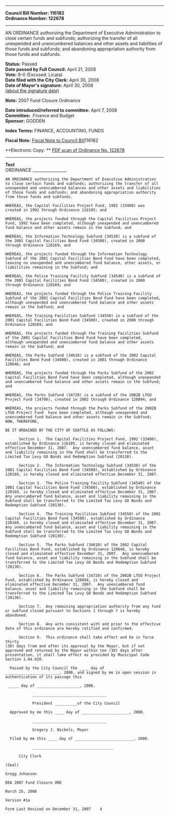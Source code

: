 * * * * *  
  
**Council Bill Number: [](#h0)[](#h2)116182**   
**Ordinance Number: 122678**  
  
* * * * *  
  
AN ORDINANCE authorizing the Department of Executive Administration to close certain funds and subfunds; authorizing the transfer of all unexpended and unencumbered balances and other assets and liabilities of those funds and subfunds; and abandoning appropriation authority from those funds and subfunds.  
  
**Status:** Passed   
**Date passed by Full Council:** April 21, 2008   
**Vote:** 8-0 (Excused: Licata)   
**Date filed with the City Clerk:** April 30, 2008   
**Date of Mayor's signature:** April 30, 2008   
[(about the signature date)](/~public/approvaldate.htm)   
  
**Note:** 2007 Fund Closure Ordinance  
  
  
**Date introduced/referred to committee:** April 7, 2008   
**Committee:** .Finance and Budget   
**Sponsor:** GODDEN   
  
**Index Terms:** FINANCE, ACCOUNTING, FUNDS  
  
**Fiscal Note:** [Fiscal Note to Council Bill](http://clerk.seattle.gov/~public/fnote/116182.htm)[](#h1)[](#h3)116182  
  
**Electronic Copy: ** [PDF scan of Ordinance No. 122678](/~archives/Ordinances/Ord_122678.pdf)  
  
* * * * *  
  
**Text**  
    ORDINANCE _________________  
  
    AN ORDINANCE authorizing the Department of Executive Administration  
    to close certain funds and subfunds; authorizing the transfer of all  
    unexpended and unencumbered balances and other assets and liabilities  
    of those funds and subfunds; and abandoning appropriation authority  
    from those funds and subfunds.  
  
    WHEREAS, the Capital Facilities Project Fund, 1992 (33400) was  
    created in 1992 through Ordinance 116105; and  
  
    WHEREAS, the projects funded through the Capital Facilities Project  
    Fund, 1992 have been completed, although unexpended and unencumbered  
    fund balance and other assets remain in the Subfund; and  
  
    WHEREAS, the Information Technology Subfund (34530) is a subfund of  
    the 2001 Capital Facilities Bond Fund (34500), created in 2000  
    through Ordinance 120169; and  
  
    WHEREAS, the projects funded through the Information Technology  
    Subfund of the 2001 Capital Facilities Bond Fund have been completed,  
    leaving no unexpended and unencumbered fund balance, other assets, or  
    liabilities remaining in the Subfund; and  
  
    WHEREAS, the Police Training Facility Subfund (34540) is a subfund of  
    the 2001 Capital Facilities Bond Fund (34500), created in 2000  
    through Ordinance 120169; and  
  
    WHEREAS, the projects funded through the Police Training Facility  
    Subfund of the 2001 Capital Facilities Bond Fund have been completed,  
    although unexpended and unencumbered fund balance and other assets  
    remain in the Subfund; and  
  
    WHEREAS, the Training Facilities Subfund (34550) is a subfund of the  
    2001 Capital Facilities Bond Fund (34500), created in 2000 through  
    Ordinance 120169; and  
  
    WHEREAS, the projects funded through the Training Facilities Subfund  
    of the 2001 Capital Facilities Bond Fund have been completed,  
    although unexpended and unencumbered fund balance and other assets  
    remain in the Subfund; and  
  
    WHEREAS, the Parks Subfund (34610) is a subfund of the 2002 Capital  
    Facilities Bond Fund (34600), created in 2001 through Ordinance  
    120646; and  
  
    WHEREAS, the projects funded through the Parks Subfund of the 2002  
    Capital Facilities Bond Fund have been completed, although unexpended  
    and unencumbered fund balance and other assets remain in the Subfund;  
    and  
  
    WHEREAS, the Parks Subfund (34720) is a subfund of the 2002B LTGO  
    Project Fund (34700), created in 2002 through Ordinance 120894; and  
  
    WHEREAS, the projects funded through the Parks Subfund of the 2002B  
    LTGO Project Fund  have been completed, although unexpended and  
    unencumbered fund balance and other assets remain in the Subfund;  
    NOW, THEREFORE,  
  
    BE IT ORDAINED BY THE CITY OF SEATTLE AS FOLLOWS:  
  
          Section 1.  The Capital Facilities Project Fund, 1992 (33400),  
    established by Ordinance 116105, is hereby closed and eliminated  
    effective December 31, 2007.  Any unencumbered fund balance, asset  
    and liability remaining in the Fund shall be transferred to the  
    Limited Tax Levy GO Bonds and Redemption Subfund (20130).  
  
          Section 2.  The Information Technology Subfund (34530) of the  
    2001 Capital Facilities Bond Fund (34500), established by Ordinance  
    120169, is hereby closed and eliminated effective December 31, 2007.  
  
          Section 3.  The Police Training Facility Subfund (34540) of the  
    2001 Capital Facilities Bond Fund (34500), established by Ordinance  
    120169, is hereby closed and eliminated effective December 31, 2007.  
    Any unencumbered fund balance, asset and liability remaining in the  
    Subfund shall be transferred to the Limited Tax Levy GO Bonds and  
    Redemption Subfund (20130).  
  
          Section 4.  The Training Facilities Subfund (34550) of the 2001  
    Capital Facilities Bond Fund (34500), established by Ordinance  
    120169, is hereby closed and eliminated effective December 31, 2007.  
    Any unencumbered fund balance, asset and liability remaining in the  
    Subfund shall be transferred to the Limited Tax Levy GO Bonds and  
    Redemption Subfund (20130).  
  
          Section 5.  The Parks Subfund (34610) of the 2002 Capital  
    Facilities Bond Fund, established by Ordinance 120646, is hereby  
    closed and eliminated effective December 31, 2007.  Any unencumbered  
    fund balance, asset and liability remaining in the Subfund shall be  
    transferred to the Limited Tax Levy GO Bonds and Redemption Subfund  
    (20130).  
  
          Section 6.  The Parks Subfund (34720) of the 2002B LTGO Project  
    Fund, established by Ordinance 120894, is hereby closed and  
    eliminated effective December 31, 2007.  Any unencumbered fund  
    balance, asset and liability remaining in the Subfund shall be  
    transferred to the Limited Tax Levy GO Bonds and Redemption Subfund  
    (20130).  
  
          Section 7.  Any remaining appropriation authority from any fund  
    or subfund closed pursuant to Sections 1 through 7 is hereby  
    abandoned.  
  
          Section 8.  Any acts consistent with and prior to the effective  
    date of this ordinance are hereby ratified and confirmed.  
  
          Section 9.  This ordinance shall take effect and be in force thirty  
    (30) days from and after its approval by the Mayor, but if not  
    approved and returned by the Mayor within ten (10) days after  
    presentation, it shall take effect as provided by Municipal Code  
    Section 1.04.020.  
  
      Passed by the City Council the ____ day of  
    ________________________, 2008, and signed by me in open session in  
    authentication of its passage this  
  
     _____ day of ___________________, 2008.  
  
                _________________________________  
  
                President __________of the City Council  
  
      Approved by me this ____ day of _____________________, 2008.  
  
                _________________________________  
  
                Gregory J. Nickels, Mayor  
  
      Filed by me this ____ day of __________________________, 2008.  
  
                ____________________________________  
  
          City Clerk  
  
    (Seal)  
  
    Gregg Johanson  
  
    DEA 2007 Fund Closure ORD  
  
    March 25, 2008  
  
    Version #1a  
  
    Form Last Revised on December 31, 2007    4  
